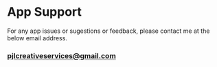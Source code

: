 # App Support

For any app issues or sugestions or feedback, please contact me at the below email address.

### pjlcreativeservices@gmail.com
